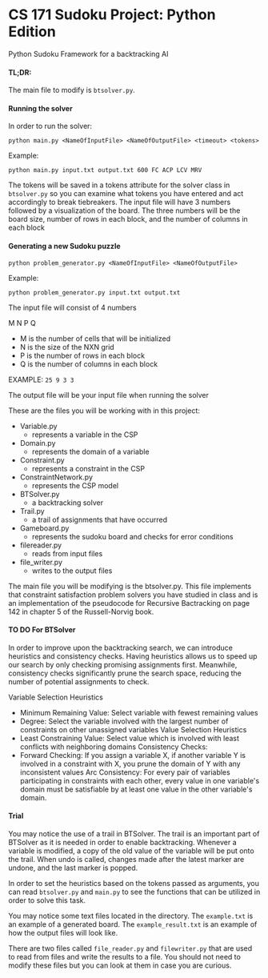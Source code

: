 # CS 171 Sudoku Project: Python Edition
Python Sudoku Framework for a backtracking AI

#### TL;DR:
The main file to modify is `btsolver.py`.

#### Running the solver

In order to run the solver:
```
python main.py <NameOfInputFile> <NameOfOutputFile> <timeout> <tokens>
```
Example:
```
python main.py input.txt output.txt 600 FC ACP LCV MRV
```

The tokens will be saved in a tokens attribute for the solver class in `btsolver.py` so you can examine what tokens you have entered and act accordingly to break tiebreakers.
The input file will have 3 numbers followed by a visualization of the board.
The three numbers will be the board size, number of rows in each block, and the number of columns in each block

#### Generating a new Sudoku puzzle

```
python problem_generator.py <NameOfInputFile> <NameOfOutputFile>
```

Example:
```
python problem_generator.py input.txt output.txt
```

The input file will consist of 4 numbers

M N P Q
  - M is the number of cells that will be initialized
  - N is the size of the NXN grid
  - P is the number of rows in each block
  - Q is the number of columns in each block

EXAMPLE: ```25 9 3 3```

The output file will be your input file when running the solver

These are the files you will be working with in this project:
  - Variable.py
    - represents a variable in the CSP
  - Domain.py
    - represents the domain of a variable
  - Constraint.py
    - represents a constraint in the CSP
  - ConstraintNetwork.py
    - represents the CSP model
  - BTSolver.py
    - a backtracking solver
  - Trail.py
    - a trail of assignments that have occurred
  - Gameboard.py    
    - represents the sudoku board and checks for error conditions
  - filereader.py   
    - reads from input files
  - file_writer.py  
    - writes to the output files

The main file you will be modifying is the btsolver.py. This file implements that constraint satisfaction problem solvers you have studied in class and is an implementation of the pseudocode for Recursive Bactracking on page 142 in chapter 5 of the Russell-Norvig book.


#### TO DO For BTSolver
In order to improve upon the backtracking search, we can introduce heuristics and consistency checks. Having heuristics allows us to speed up our search by only checking promising assignments first. Meanwhile, consistency checks significantly prune the search space, reducing the number of potential assignments to check.

Variable Selection Heuristics
  - Minimum Remaining Value: Select variable with fewest remaining values
  - Degree: Select the variable involved with the largest number of constraints on other unassigned variables
Value Selection Heuristics
  - Least Constraining Value: Select value which is involved with least conflicts with neighboring domains
Consistency Checks:
  - Forward Checking: If you assign a variable X, if another variable Y is involved in a constraint with X, you prune the domain of Y with any inconsistent values Arc Consistency: For every pair of variables participating in constraints with each other, every value in one variable's domain must be satisfiable by at least one value in the other variable's domain.

#### Trial
You may notice the use of a trail in BTSolver. The trail is an important part of BTSolver as it is needed in order to enable backtracking. Whenever a variable is modified, a copy of the old value of the variable will be put onto the trail. When undo is called, changes made after the latest marker are undone, and the last marker is popped.


In order to set the heuristics based on the tokens passed as arguments, you can read `btsolver.py` and `main.py` to see the functions that can be utilized in order to solve this task.

You may notice some text files located in the directory. The `example.txt` is an example of a generated board. The `example_result.txt` is an example of how the output files will look like.

There are two files called `file_reader.py` and `filewriter.py` that are used to read from files and write the results to a file. You should not need to modify these files but you can look at them in case you are curious.
